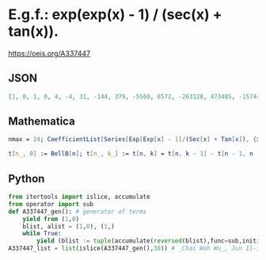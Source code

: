# E\.g\.f\.: exp\(exp\(x\) \- 1\) / \(sec\(x\) \+ tan\(x\)\)\.
https://oeis.org/A337447
## JSON
```JSON
[1, 0, 1, 0, 4, -4, 31, -144, 379, -5560, 8572, -263128, 473485, -15744416, 47003477, -1206879556, 5944492012, -119190424496, 876847239971, -15100821637664, 149690044061351, -2416631748015804, 29675481449346820, -477579212590451988, 6840036862556737337]
```
## Mathematica
```Mathematica
nmax = 24; CoefficientList[Series[Exp[Exp[x] - 1]/(Sec[x] + Tan[x]), {x, 0, nmax}], x] Range[0, nmax]!
```
```Mathematica
t[n_, 0] := BellB[n]; t[n_, k_] := t[n, k] = t[n, k - 1] - t[n - 1, n - k]; a[n_] := t[n, n]; Table[a[n], {n, 0, 24}]
```
## Python
```Python
from itertools import islice, accumulate
from operator import sub
def A337447_gen(): # generator of terms
    yield from (1,0)
    blist, alist = (1,0), (1,)
    while True:
        yield (blist := tuple(accumulate(reversed(blist),func=sub,initial=(alist := list(accumulate(alist, initial=alist[-1])))[-1])))[-1]
A337447_list = list(islice(A337447_gen(),30)) # _Chai Wah Wu_, Jun 11-12 2022
```
